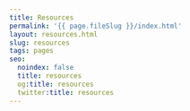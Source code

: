 ```yaml
---
title: Resources
permalink: '{{ page.fileSlug }}/index.html'
layout: resources.html
slug: resources
tags: pages
seo:
  noindex: false
  title: resources
  og:title: resources
  twitter:title: resources
---
```



